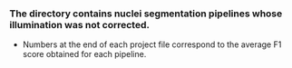 ### The directory contains nuclei segmentation pipelines whose illumination was not corrected.
- Numbers at the end of each project file correspond to the average F1 score obtained for each pipeline.
